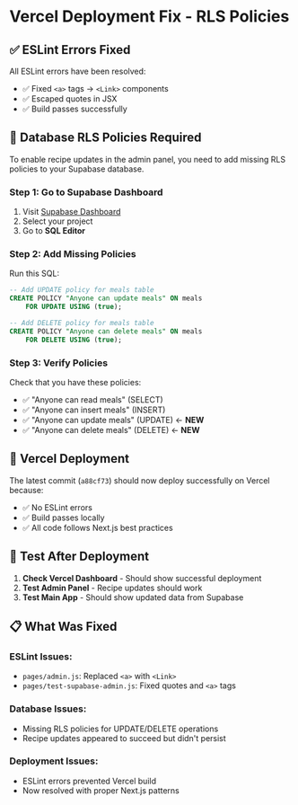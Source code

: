# Vercel Deployment Fix - RLS Policies

## ✅ **ESLint Errors Fixed**

All ESLint errors have been resolved:
- ✅ Fixed `<a>` tags → `<Link>` components
- ✅ Escaped quotes in JSX
- ✅ Build passes successfully

## 🔧 **Database RLS Policies Required**

To enable recipe updates in the admin panel, you need to add missing RLS policies to your Supabase database.

### **Step 1: Go to Supabase Dashboard**
1. Visit [Supabase Dashboard](https://supabase.com/dashboard)
2. Select your project
3. Go to **SQL Editor**

### **Step 2: Add Missing Policies**
Run this SQL:

```sql
-- Add UPDATE policy for meals table
CREATE POLICY "Anyone can update meals" ON meals
    FOR UPDATE USING (true);

-- Add DELETE policy for meals table  
CREATE POLICY "Anyone can delete meals" ON meals
    FOR DELETE USING (true);
```

### **Step 3: Verify Policies**
Check that you have these policies:
- ✅ "Anyone can read meals" (SELECT)
- ✅ "Anyone can insert meals" (INSERT) 
- ✅ "Anyone can update meals" (UPDATE) ← **NEW**
- ✅ "Anyone can delete meals" (DELETE) ← **NEW**

## 🚀 **Vercel Deployment**

The latest commit (`a88cf73`) should now deploy successfully on Vercel because:
- ✅ No ESLint errors
- ✅ Build passes locally
- ✅ All code follows Next.js best practices

## 🧪 **Test After Deployment**

1. **Check Vercel Dashboard** - Should show successful deployment
2. **Test Admin Panel** - Recipe updates should work
3. **Test Main App** - Should show updated data from Supabase

## 📋 **What Was Fixed**

### **ESLint Issues:**
- `pages/admin.js`: Replaced `<a>` with `<Link>`
- `pages/test-supabase-admin.js`: Fixed quotes and `<a>` tags

### **Database Issues:**
- Missing RLS policies for UPDATE/DELETE operations
- Recipe updates appeared to succeed but didn't persist

### **Deployment Issues:**
- ESLint errors prevented Vercel build
- Now resolved with proper Next.js patterns 